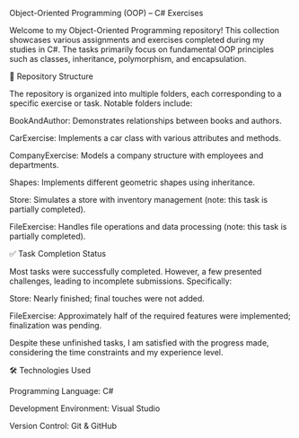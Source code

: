 Object-Oriented Programming (OOP) – C# Exercises

Welcome to my Object-Oriented Programming repository! This collection showcases various assignments and exercises completed during my studies in C#. The tasks primarily focus on fundamental OOP principles such as classes, inheritance, polymorphism, and encapsulation.

📂 Repository Structure

The repository is organized into multiple folders, each corresponding to a specific exercise or task. Notable folders include:

BookAndAuthor: Demonstrates relationships between books and authors.

CarExercise: Implements a car class with various attributes and methods.

CompanyExercise: Models a company structure with employees and departments.

Shapes: Implements different geometric shapes using inheritance.

Store: Simulates a store with inventory management (note: this task is partially completed).

FileExercise: Handles file operations and data processing (note: this task is partially completed).

✅ Task Completion Status

Most tasks were successfully completed. However, a few presented challenges, leading to incomplete submissions. Specifically:

Store: Nearly finished; final touches were not added.

FileExercise: Approximately half of the required features were implemented; finalization was pending.

Despite these unfinished tasks, I am satisfied with the progress made, considering the time constraints and my experience level.

🛠️ Technologies Used

Programming Language: C#

Development Environment: Visual Studio

Version Control: Git & GitHub
